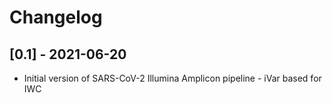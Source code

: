 # Changelog

## [0.1] - 2021-06-20

- Initial version of SARS-CoV-2 Illumina Amplicon pipeline - iVar based for IWC